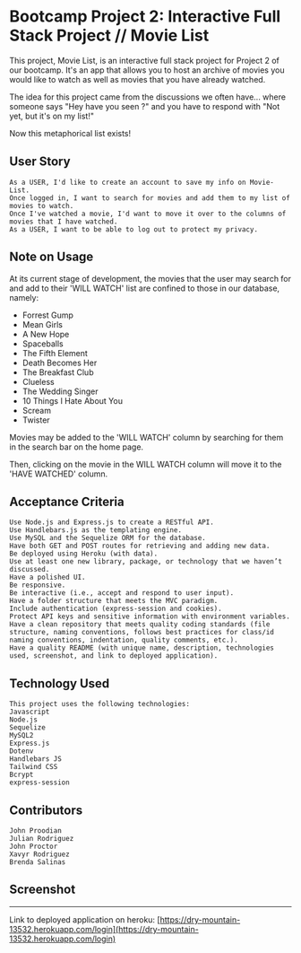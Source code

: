 # Bootcamp Project 2: Interactive Full Stack Project  // Movie List

This project, Movie List, is an interactive full stack project for Project 2 of our bootcamp. It's an app that allows you to host an archive of movies you would like to watch as well as movies that you have already watched.  

The idea for this project came from the discussions we often have... where someone says "Hey have you seen <movie>?" and you have to respond with "Not yet, but it's on my list!"  

Now this metaphorical list exists!

## User Story

```
As a USER, I'd like to create an account to save my info on Movie-List.
Once logged in, I want to search for movies and add them to my list of movies to watch.
Once I've watched a movie, I'd want to move it over to the columns of movies that I have watched.
As a USER, I want to be able to log out to protect my privacy.
```
## Note on Usage

At its current stage of development, the movies that the user may search for and add to their 'WILL WATCH' list are confined to those in our database, namely:

* Forrest Gump
* Mean Girls
* A New Hope
* Spaceballs
* The Fifth Element
* Death Becomes Her
* The Breakfast Club
* Clueless
* The Wedding Singer
* 10 Things I Hate About You
* Scream
* Twister

Movies may be added to the 'WILL WATCH' column by searching for them in the search bar on the home page. 

Then, clicking on the movie in the WILL WATCH column will move it to the 'HAVE WATCHED' column.

## Acceptance Criteria

```
Use Node.js and Express.js to create a RESTful API.  
Use Handlebars.js as the templating engine.  
Use MySQL and the Sequelize ORM for the database.  
Have both GET and POST routes for retrieving and adding new data.  
Be deployed using Heroku (with data).  
Use at least one new library, package, or technology that we haven’t discussed.  
Have a polished UI.  
Be responsive.  
Be interactive (i.e., accept and respond to user input).  
Have a folder structure that meets the MVC paradigm.  
Include authentication (express-session and cookies).  
Protect API keys and sensitive information with environment variables.  
Have a clean repository that meets quality coding standards (file structure, naming conventions, follows best practices for class/id naming conventions, indentation, quality comments, etc.).  
Have a quality README (with unique name, description, technologies used, screenshot, and link to deployed application).  

```

## Technology Used
```
This project uses the following technologies:  
Javascript  
Node.js  
Sequelize  
MySQL2  
Express.js  
Dotenv  
Handlebars JS
Tailwind CSS
Bcrypt
express-session
```

## Contributors

```
John Proodian  
Julian Rodriguez  
John Proctor  
Xavyr Rodriguez  
Brenda Salinas  

```

## Screenshot

____________________________________________________________________________________________________

Link to deployed application on heroku: [https://dry-mountain-13532.herokuapp.com/login](https://dry-mountain-13532.herokuapp.com/login)
